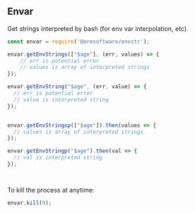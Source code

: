 
## Envar

Get strings interpreted by bash (for env var interpolation, etc).

```js
const envar = require('@oresoftware/envstr');

envar.getEnvStrings(["$age"], (err, values) => {
    // err is potential error
    // values is array of interpreted strings
});

envar.getEnvString("$age", (err, value) => {
  // err is potential error
  // value is interpreted string
});


envar.getEnvStringsp(["$age"]).then(values => {
  // values is array of interpreted strings
});

envar.getEnvStringp("$age").then(val => {
  // val is interpreted string
});




```

To kill the process at anytime:

```js
envar.kill(9);
```

